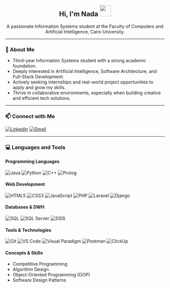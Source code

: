 <h2 align="center">Hi, I'm Nada <img src="https://media.giphy.com/media/hvRJCLFzcasrR4ia7z/giphy.gif" width="35"></h2>

<p align="center">
A passionate Information Systems student at the Faculty of Computers and Artificial Intelligence, Cairo University.
</p>

---

### 🧾 About Me

- Third-year Information Systems student with a strong academic foundation.
- Deeply interested in Artificial Intelligence, Software Architecture, and Full-Stack Development.
- Actively seeking internships and real-world project opportunities to apply and grow my skills.
- Thrive in collaborative environments, especially when building creative and efficient tech solutions.

---

### 📫 Connect with Me

[![LinkedIn](https://img.shields.io/badge/-LinkedIn-blue?logo=linkedin&logoColor=white)](https://www.linkedin.com/in/nada-mohammed-6a19b0316)
[![Gmail](https://img.shields.io/badge/-ndrgyj@gmail.com-D14836?logo=gmail&logoColor=white)](mailto:ndrgyj@gmail.com)

---

### 💻 Languages and Tools

#### Programming Languages
![Java](https://img.shields.io/badge/-Java-007396?logo=java&logoColor=white)
![Python](https://img.shields.io/badge/-Python-3776AB?logo=python&logoColor=white)
![C++](https://img.shields.io/badge/-C++-00599C?logo=cplusplus&logoColor=white)
![Prolog](https://img.shields.io/badge/-Prolog-E61F23?logo=prolog&logoColor=white)

#### Web Development
![HTML5](https://img.shields.io/badge/-HTML5-E34F26?logo=html5&logoColor=white)
![CSS3](https://img.shields.io/badge/-CSS3-1572B6?logo=css3)
![JavaScript](https://img.shields.io/badge/-JavaScript-F7DF1E?logo=javascript&logoColor=black)
![PHP](https://img.shields.io/badge/-PHP-777BB4?logo=php&logoColor=white)
![Laravel](https://img.shields.io/badge/-Laravel-FF2D20?logo=laravel&logoColor=white)
![Django](https://img.shields.io/badge/-Django-092E20?logo=django&logoColor=white)

#### Databases & DWH
![SQL](https://img.shields.io/badge/-SQL-003B57?logo=mysql&logoColor=white)
![SQL Server](https://img.shields.io/badge/-SQL%20Server-CC2927?logo=microsoft-sql-server&logoColor=white)
![SSIS](https://img.shields.io/badge/-SSIS-D91404?logo=microsoft&logoColor=white)

#### Tools & Technologies
![Git](https://img.shields.io/badge/-Git-F05032?logo=git&logoColor=white)
![VS Code](https://img.shields.io/badge/-VSCode-007ACC?logo=visual-studio-code&logoColor=white)
![Visual Paradigm](https://img.shields.io/badge/-Visual%20Paradigm-8752A1?logo=uml&logoColor=white)
![Postman](https://img.shields.io/badge/-Postman-FF6C37?logo=postman&logoColor=white)
![ClickUp](https://img.shields.io/badge/-ClickUp-7B68EE?logo=clickup&logoColor=white)

#### Concepts & Skills
- Competitive Programming  
- Algorithm Design  
- Object-Oriented Programming (OOP)  
- Software Design Patterns
